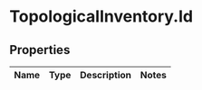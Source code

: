 # TopologicalInventory.Id

## Properties
Name | Type | Description | Notes
------------ | ------------- | ------------- | -------------


